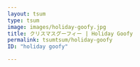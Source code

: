 ```yaml
---
layout: tsum
type: tsum
image: images/holiday-goofy.jpg
title: クリスマスグーフィー | Holiday Goofy
permalink: tsumtsum/holiday-goofy
ID: "holiday goofy"

---
```

